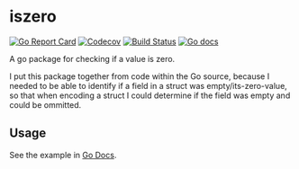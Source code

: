 # iszero

[![Go Report Card](https://goreportcard.com/badge/github.com/leighmcculloch/go-iszero)](https://goreportcard.com/report/github.com/leighmcculloch/go-iszero)
[![Codecov](https://img.shields.io/codecov/c/github/leighmcculloch/go-iszero.svg)](https://codecov.io/gh/leighmcculloch/go-iszero)
[![Build Status](https://img.shields.io/travis/leighmcculloch/go-iszero.svg)](https://travis-ci.org/leighmcculloch/go-iszero)
[![Go docs](https://img.shields.io/badge/godoc-reference-blue.svg)](https://godoc.org/github.com/leighmcculloch/go-iszero)

A go package for checking if a value is zero.

I put this package together from code within the Go source, because I needed to be able to identify if a field in a struct was empty/its-zero-value, so that when encoding a struct I could determine if the field was empty and could be ommitted.

## Usage

See the example in [Go Docs](https://godoc.org/github.com/leighmcculloch/go-iszero).
